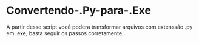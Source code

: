 # Convertendo-.Py-para-.Exe
A partir desse script você podera transformar arquivos com extenssão .py em .exe, basta seguir os passos corretamente...
